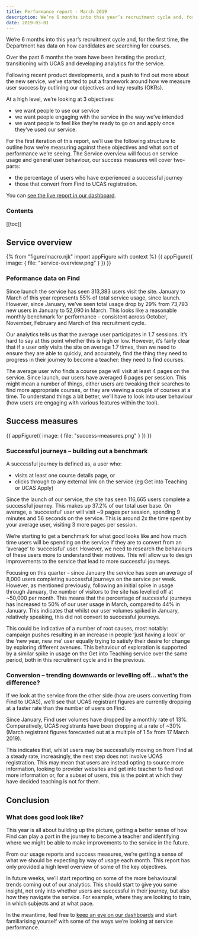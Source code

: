 ```yaml
---
title: Performance report - March 2019
description: We’re 6 months into this year’s recruitment cycle and, for the first time, the Department has data on how candidates are searching for courses.
date: 2019-03-01
---
```


We’re 6 months into this year’s recruitment cycle and, for the first time, the Department has data on how candidates are searching for courses.

Over the past 6 months the team have been iterating the product, transitioning with UCAS and developing analytics for the service.

Following recent product developments, and a push to find out more about the new service, we’ve started to put a framework around how we measure user success by outlining our objectives and key results (OKRs).

At a high level, we’re looking at 3 objectives:

* we want people to use our service
* we want people engaging with the service in the way we’ve intended
* we want people to feel like they’re ready to go on and apply once they’ve used our service.

For the first iteration of this report, we’ll use the following structure to outline how we’re measuring against these objectives and what sort of performance we’re seeing. The Service overview will focus on service usage and general user behaviour, our success measures will cover two-parts:

* the percentage of users who have experienced a successful journey
* those that convert from Find to UCAS registration.

You can [see the live report in our dashboard](https://datastudio.google.com/reporting/1M4DgevUBtTVwS09bEpWbkhPxxFqNOBjt).

### Contents

[[toc]]

## Service overview

{% from "figure/macro.njk" import appFigure with context %}
{{ appFigure({
  image: {
    file: "service-overview.png"
  }
}) }}

### Peformance data on Find

Since launch the service has seen 313,383 users visit the site. January to March of this year represents 55% of total service usage, since launch. However, since January, we’ve seen total usage drop by 29% from 73,793 new users in January to 52,090 in March. This looks like a reasonable monthly benchmark for performance – consistent across October, November, February and March of this recruitment cycle.

Our analytics tells us that the average user participates in 1.7 sessions. It’s hard to say at this point whether this is high or low. However, it’s fairly clear that if a user only visits the site on average 1.7 times, then we need to ensure they are able to quickly, and accurately, find the thing they need to progress in their journey to become a teacher: they need to find courses.

The average user who finds a course page will visit at least 4 pages on the service. Since launch, our users have averaged 6 pages per session. This might mean a number of things, either users are tweaking their searches to find more appropriate courses, or they are viewing a couple of courses at a time. To understand things a bit better, we’ll have to look into user behaviour (how users are engaging with various features within the tool).

## Success measures

{{ appFigure({
  image: {
    file: "success-measures.png"
  }
}) }}

### Successful journeys – building out a benchmark

A successful journey is defined as, a user who:
* visits at least one course details page, or
* clicks through to any external link on the service (eg Get into Teaching or UCAS Apply)

Since the launch of our service, the site has seen 116,665 users complete a successful journey. This makes up 37.2% of our total user base. On average, a ‘successful’ user will visit ~9 pages per session, spending 9 minutes and 56 seconds on the service. This is around 2x the time spent by your average user, visiting 3 more pages per session.

We’re starting to get a benchmark for what good looks like and how much time users will be spending on the service if they are to convert from an ‘average’ to ‘successful’ user. However, we need to research the behaviours of these users more to understand their motives. This will allow us to design improvements to the service that lead to more successful journeys.

Focusing on this quarter – since January the service has seen an average of 8,000 users completing successful journeys on the service per week. However, as mentioned previously, following an initial spike in usage through January, the number of visitors to the site has levelled off at ~50,000 per month. This means that the percentage of successful journeys has increased to 50% of our user usage in March, compared to 44% in January. This indicates that whilst our user volumes spiked in January, relatively speaking, this did not convert to successful journeys.

This could be indicative of a number of root causes, most notably: campaign pushes resulting in an increase in people ‘just having a look’ or the ‘new year, new me’ user equally trying to satisfy their desire for change by exploring different avenues. This behaviour of exploration is supported by a similar spike in usage on the Get into Teaching service over the same period, both in this recruitment cycle and in the previous.

### Conversion – trending downwards or levelling off… what’s the difference?

If we look at the service from the other side (how are users converting from Find to UCAS), we’ll see that UCAS registrant figures are currently dropping at a faster rate than the number of users on Find.

Since January, Find user volumes have dropped by a monthly rate of 13%. Comparatively, UCAS registrants have been dropping at a rate of ~30% (March registrant figures forecasted out at a multiple of 1.5x from 17 March 2019).

This indicates that, whilst users may be successfully moving on from Find at a steady rate, increasingly, the next step does not involve UCAS registration. This may mean that users are instead opting to source more information, looking to provider websites and get into teacher to find out more information or, for a subset of users, this is the point at which they have decided teaching is not for them.

## Conclusion

### What does good look like?

This year is all about building up the picture, getting a better sense of how Find can play a part in the journey to become a teacher and identifying where we might be able to make improvements to the service in the future.

From our usage reports and success measures, we’re getting a sense of what we should be expecting by way of usage each month. This report has only provided a high level overview of some of the key objectives.

In future weeks, we’ll start reporting on some of the more behavioural trends coming out of our analytics. This should start to give you some insight, not only into whether users are successful in their journey, but also how they navigate the service. For example, where they are looking to train, in which subjects and at what pace.

In the meantime, feel free to [keep an eye on our dashboards](https://datastudio.google.com/reporting/1M4DgevUBtTVwS09bEpWbkhPxxFqNOBjt) and start familiarising yourself with some of the ways we’re looking at service performance.
